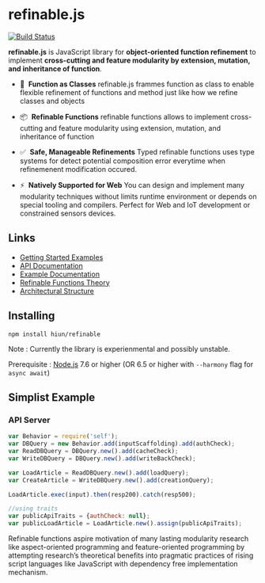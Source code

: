 # refinable.js

[![Build Status](https://travis-ci.org/hiun/refinable.svg?branch=master)](https://travis-ci.org/hiun/refinable)

**refinable.js** is JavaScript library for **object-oriented function refinement** to implement **cross-cutting and feature modularity by extension, mutation, and inheritance of function**.

* &#128221;&nbsp;&nbsp;**Function as Classes** refinable.js frammes function as class to enable flexible refinement of functions and method just like how we refine classes and objects

* &#128230;&nbsp;&nbsp;**Refinable Functions** refinable functions allows to implement cross-cutting and feature modularity using extension, mutation, and inheritance of function

* &#9989;&nbsp;&nbsp;**Safe, Manageable Refinements** Typed refinable functions uses type systems for detect potential composition error everytime when refinemenent modification occured.

* &#9889;&nbsp;&nbsp;**Natively Supported for Web** You can design and implement many modularity techniques without limits runtime environment or depends on special tooling and compilers. Perfect for Web and IoT development or constrained sensors devices.

## Links
* [Getting Started Examples](https://hiun.org/refinable/examples)
* [API Documentation](https://hiun.org/refinable/api)
* [Example Documentation](https://hiun.org/refinable/docs)
* [Refinable Functions Theory](https://hiun.org/refinable/theory)
* [Architectural Structure](https://hiun.org/refinable/architecture)

## Installing
```
npm install hiun/refinable
```

Note : Currently the library is experienmental and possibly unstable.

Prerequisite : [Node.js](http://nodejs.org) 7.6 or higher (OR 6.5 or higher with `--harmony` flag for `async await`)


## Simplist Example

### API Server

```js
var Behavior = require('self');
var DBQuery = new Behavior.add(inputScaffolding).add(authCheck);
var ReadDBQuery = DBQuery.new().add(cacheCheck);
var WriteDBQuery = DBQuery.new().add(writeBackCheck);

var LoadArticle = ReadDBQuery.new().add(loadQuery);
var CreateArticle = WriteDBQuery.new().add(creationQuery);

LoadArticle.exec(input).then(resp200).catch(resp500);

//using traits
var publicApiTraits = {authCheck: null};
var publicLoadArticle = LoadArticle.new().assign(publicApiTraits);
```

Refinable functions aspire motivation of many lasting modularity research like aspect-oriented programming and feature-oriented programming by attempting research’s theoretical benefits into pragmatic practices of rising script languages like JavaScript with dependency free implementation mechanism.
